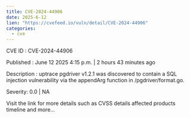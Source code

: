 ```yaml
---
title: CVE-2024-44906
date: 2025-6-12
lien: "https://cvefeed.io/vuln/detail/CVE-2024-44906"
categories:
  - cve
---
```


CVE ID : CVE-2024-44906

Published :  June 12
2025
4:15 p.m. | 2 hours
43 minutes ago

Description : uptrace pgdriver v1.2.1 was discovered to contain a SQL injection vulnerability via the appendArg function in /pgdriver/format.go.

Severity: 0.0 | NA

Visit the link for more details
such as CVSS details
affected products
timeline
and more...
